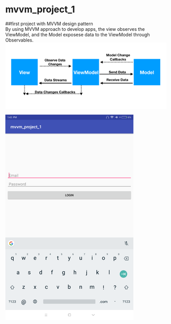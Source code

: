 # mvvm_project_1

##first project with MVVM design pattern
</br>
By using MVVM approach to develop apps, the view observes the ViewModel, and the Model exposese data to the ViewModel through Observables.
</br>
<img src= "https://github.com/HoJinKind/mvvm_project_1/blob/master/img/android-mvvm-pattern.png?raw=true"/>

<img src="https://github.com/HoJinKind/mvvm_project_1/blob/master/img/Screenshot_2018-12-27-13-43-44-155_com.example.hojin.mvvm_project_1.png?raw=true" alt="alt text" width="400">
